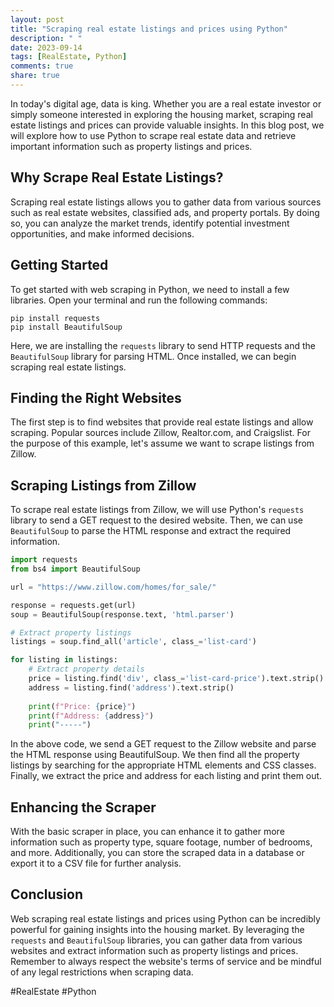 ```yaml
---
layout: post
title: "Scraping real estate listings and prices using Python"
description: " "
date: 2023-09-14
tags: [RealEstate, Python]
comments: true
share: true
---
```


In today's digital age, data is king. Whether you are a real estate investor or simply someone interested in exploring the housing market, scraping real estate listings and prices can provide valuable insights. In this blog post, we will explore how to use Python to scrape real estate data and retrieve important information such as property listings and prices.

## Why Scrape Real Estate Listings?

Scraping real estate listings allows you to gather data from various sources such as real estate websites, classified ads, and property portals. By doing so, you can analyze the market trends, identify potential investment opportunities, and make informed decisions.

## Getting Started

To get started with web scraping in Python, we need to install a few libraries. Open your terminal and run the following commands:

```
pip install requests
pip install BeautifulSoup
```

Here, we are installing the `requests` library to send HTTP requests and the `BeautifulSoup` library for parsing HTML. Once installed, we can begin scraping real estate listings.

## Finding the Right Websites

The first step is to find websites that provide real estate listings and allow scraping. Popular sources include Zillow, Realtor.com, and Craigslist. For the purpose of this example, let's assume we want to scrape listings from Zillow.

## Scraping Listings from Zillow

To scrape real estate listings from Zillow, we will use Python's `requests` library to send a GET request to the desired website. Then, we can use `BeautifulSoup` to parse the HTML response and extract the required information.

```python
import requests
from bs4 import BeautifulSoup

url = "https://www.zillow.com/homes/for_sale/"

response = requests.get(url)
soup = BeautifulSoup(response.text, 'html.parser')

# Extract property listings
listings = soup.find_all('article', class_='list-card')

for listing in listings:
    # Extract property details
    price = listing.find('div', class_='list-card-price').text.strip()
    address = listing.find('address').text.strip()
    
    print(f"Price: {price}")
    print(f"Address: {address}")
    print("-----")
```

In the above code, we send a GET request to the Zillow website and parse the HTML response using BeautifulSoup. We then find all the property listings by searching for the appropriate HTML elements and CSS classes. Finally, we extract the price and address for each listing and print them out.

## Enhancing the Scraper

With the basic scraper in place, you can enhance it to gather more information such as property type, square footage, number of bedrooms, and more. Additionally, you can store the scraped data in a database or export it to a CSV file for further analysis.

## Conclusion

Web scraping real estate listings and prices using Python can be incredibly powerful for gaining insights into the housing market. By leveraging the `requests` and `BeautifulSoup` libraries, you can gather data from various websites and extract information such as property listings and prices. Remember to always respect the website's terms of service and be mindful of any legal restrictions when scraping data.

#RealEstate #Python